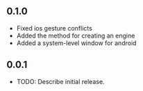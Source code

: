 ## 0.1.0

* Fixed ios gesture conflicts
* Added the method for creating an engine
* Added a system-level window for android

## 0.0.1

* TODO: Describe initial release.
